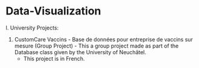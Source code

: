 # Data-Visualization

I. University Projects:
  1. CustomCare Vaccins - Base de données pour entreprise de vaccins sur mesure (Group Project)
    - This a group project made as part of the Database class given by the University of Neuchâtel.
       - This project is in French.
